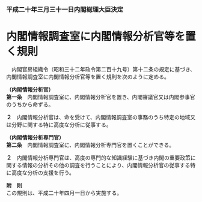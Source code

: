 ### 平成二十年三月三十一日内閣総理大臣決定  
# 内閣情報調査室に内閣情報分析官等を置く規則  
　内閣官房組織令（昭和三十二年政令第二百十九号）第十二条の規定に基づき、内閣情報調査室に内閣情報分析官等を置く規則を次のように定める。  
  
**（内閣情報分析官）**  
**第一条**　内閣情報調査室に、内閣情報分析官を置き、内閣審議官又は内閣参事官のうちから命ずる。  
  
**２**　内閣情報分析官は、命を受けて、内閣情報調査室の事務のうち特定の地域又は分野に関する特に高度な分析に従事する。  
  
**（内閣情報分析専門官）**  
**第二条**　内閣情報調査室に、内閣情報分析専門官を置くことができる。  
  
**２**　内閣情報分析専門官は、高度の専門的な知識経験に基づき内閣の重要政策に関する情報の分析その他の調査を行うことにより、内閣情報分析官の従事する特に高度な分析の支援を行う。  
  
**附　則**  
この規則は、平成二十年四月一日から実施する。  
  
